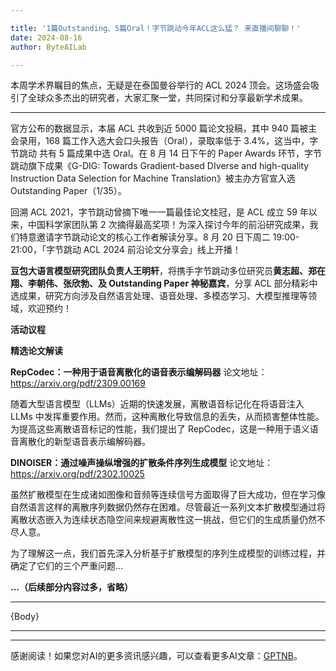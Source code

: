 ```yaml
---

title: '1篇Outstanding、5篇Oral！字节跳动今年ACL这么猛？ 来直播间聊聊！'
date: 2024-08-16
author: ByteAILab

---
```


本周学术界瞩目的焦点，无疑是在泰国曼谷举行的 ACL 2024 顶会。这场盛会吸引了全球众多杰出的研究者，大家汇聚一堂，共同探讨和分享最新学术成果。

---
官方公布的数据显示，本届 ACL 共收到近 5000 篇论文投稿，其中 940 篇被主会录用，168 篇工作入选大会口头报告（Oral），录取率低于 3.4%，这当中，字节跳动 共有 5 篇成果中选 Oral。在 8 月 14 日下午的 Paper Awards 环节，字节跳动旗下成果《G-DIG: Towards Gradient-based DIverse and high-quality Instruction Data Selection for Machine Translation》被主办方官宣入选 Outstanding Paper（1/35）。

回溯 ACL 2021，字节跳动曾摘下唯一一篇最佳论文桂冠，是 ACL 成立 59 年以来，中国科学家团队第 2 次摘得最高奖项！为深入探讨今年的前沿研究成果，我们特意邀请字节跳动论文的核心工作者解读分享。8 月 20 日下周二 19:00-21:00，「字节跳动 ACL 2024 前沿论文分享会」线上开播！

**豆包大语言模型研究团队负责人王明轩**，将携手字节跳动多位研究员**黄志超、郑在翔、李朝伟、张欣勃、及 Outstanding Paper 神秘嘉宾**，分享 ACL 部分精彩中选成果，研究方向涉及自然语言处理、语音处理、多模态学习、大模型推理等领域，欢迎预约！

**活动议程**

**精选论文解读**

**RepCodec：一种用于语音离散化的语音表示编解码器**
论文地址：https://arxiv.org/pdf/2309.00169

随着大型语言模型（LLMs）近期的快速发展，离散语音标记化在将语音注入 LLMs 中发挥重要作用。然而，这种离散化导致信息的丢失，从而损害整体性能。为提高这些离散语音标记的性能，我们提出了 RepCodec，这是一种用于语义语音离散化的新型语音表示编解码器。

**DINOISER：通过噪声操纵增强的扩散条件序列生成模型**
论文地址：https://arxiv.org/pdf/2302.10025

虽然扩散模型在生成诸如图像和音频等连续信号方面取得了巨大成功，但在学习像自然语言这样的离散序列数据仍然存在困难。尽管最近一系列文本扩散模型通过将离散状态嵌入为连续状态隐空间来规避离散性这一挑战，但它们的生成质量仍然不尽人意。

为了理解这一点，我们首先深入分析基于扩散模型的序列生成模型的训练过程，并确定了它们的三个严重问题...

**...（后续部分内容过多，省略）**

---

{Body}

---
---
感谢阅读！如果您对AI的更多资讯感兴趣，可以查看更多AI文章：[GPTNB](https://gptnb.com)。